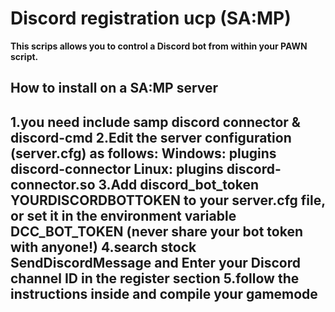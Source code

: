 # Discord registration ucp (SA:MP)

**This scrips allows you to control a Discord bot from within your PAWN script.**

How to install on a SA:MP server
--------------------------------
1.you need include samp discord connector & discord-cmd
2.Edit the server configuration (server.cfg) as follows:
Windows: plugins discord-connector
Linux: plugins discord-connector.so
3.Add discord_bot_token YOURDISCORDBOTTOKEN to your server.cfg file, or set it in the environment variable DCC_BOT_TOKEN (never share your bot token with anyone!)
4.search stock SendDiscordMessage and Enter your Discord channel ID in the register section
5.follow the instructions inside and compile your gamemode
--------------------------------
